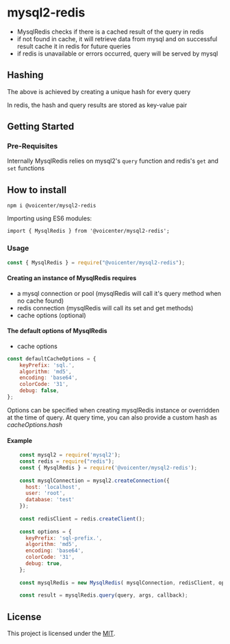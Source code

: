 
# mysql2-redis

- MysqlRedis checks if there is a cached result of the query in redis
- if not found in cache, it will retrieve data from mysql and on successful result cache it in redis for future queries
- if redis is unavailable or errors occurred, query will be served by mysql

## Hashing
The above is achieved by creating a unique hash for every query

In redis, the hash and query results are stored as key-value pair

## Getting Started

### Pre-Requisites
Internally MysqlRedis relies on mysql2's `query` function and redis's `get` and `set` functions

## How to install
`npm i @voicenter/mysql2-redis`

Importing using ES6 modules:

`import { MysqlRedis } from '@voicenter/mysql2-redis';
`
### Usage
```js
const { MysqlRedis } = require("@voicenter/mysql2-redis");
```

####  Creating an instance of MysqlRedis requires
- a mysql connection or pool (mysqlRedis will call it's query method when no cache found)
- redis connection (mysqlRedis will call its set and get methods)
- cache options (optional)

####  The default options of MysqlRedis
- cache options

```js
const defaultCacheOptions = {  
    keyPrefix: 'sql.', 
    algorithm: 'md5', 
    encoding: 'base64',
    colorCode: '31',
    debug: false,
};
```

Options can be specified when creating mysqlRedis instance or overridden at the time of query.
At query time, you can also provide a custom hash as *cacheOptions.hash*

#### Example
```js
    const mysql2 = require('mysql2');
    const redis = require("redis");
    const { MysqlRedis } = require('@voicenter/mysql2-redis');
    
    const mysqlConnection = mysql2.createConnection({
      host: 'localhost',
      user: 'root',
      database: 'test'
    });
    
    const redisClient = redis.createClient();
    
    const options = {
      keyPrefix: 'sql-prefix.',
      algorithm: 'md5',
      encoding: 'base64',
      colorCode: '31',
      debug: true,
    };
    
    const mysqlRedis = new MysqlRedis( mysqlConnection, redisClient, options);
    
    const result = mysqlRedis.query(query, args, callback);

```
## License

This project is licensed under the [MIT](./LICENSE).
